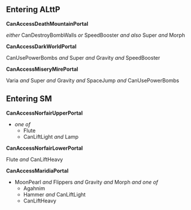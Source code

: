 ﻿## Entering ALttP

**CanAccessDeathMountainPortal**

*either* CanDestroyBombWalls *or* SpeedBooster *and also* Super *and* Morph

**CanAccessDarkWorldPortal**

CanUsePowerBombs *and* Super *and* Gravity *and* SpeedBooster

**CanAccessMiseryMirePortal**

Varia *and* Super *and* Gravity *and* SpaceJump *and* CanUsePowerBombs

## Entering SM

**CanAccessNorfairUpperPortal**

- *one of*
  - Flute
  - CanLiftLight *and* Lamp

**CanAccessNorfairLowerPortal**

Flute *and* CanLiftHeavy

**CanAccessMaridiaPortal**

- MoonPearl *and* Flippers *and* Gravity *and* Morph *and one of*
  - Agahnim
  - Hammer *and* CanLiftLight
  - CanLiftHeavy
